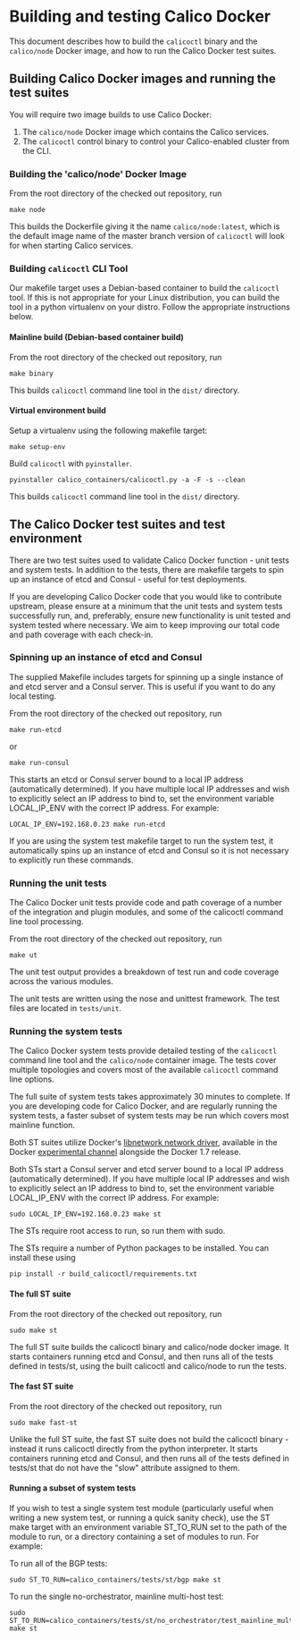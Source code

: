 # Building and testing Calico Docker

This document describes how to build the `calicoctl` binary and the `calico/node` Docker image, and how to run the Calico Docker test suites.


## Building Calico Docker images and running the test suites

You will require two image builds to use Calico Docker:
 1. The `calico/node` Docker image which contains the Calico services.
 2. The `calicoctl` control binary to control your Calico-enabled cluster from the CLI.

### Building the 'calico/node' Docker Image

From the root directory of the checked out repository, run

    make node

This builds the Dockerfile giving it the name `calico/node:latest`, which is the default image name 
of the master branch version of `calicoctl` will look for when starting Calico services.

### Building `calicoctl` CLI Tool

Our makefile target uses a Debian-based container to build the `calicoctl` tool.  If this is not appropriate
for your Linux distribution, you can build the tool in a python virtualenv on your distro.  Follow the appropriate
instructions below.

#### Mainline build (Debian-based container build)

From the root directory of the checked out repository, run

    make binary

This builds `calicoctl` command line tool in the `dist/` directory.

#### Virtual environment build

Setup a virtualenv using the following makefile target:

    make setup-env

Build `calicoctl` with `pyinstaller`.

    pyinstaller calico_containers/calicoctl.py -a -F -s --clean

This builds `calicoctl` command line tool in the `dist/` directory.


## The Calico Docker test suites and test environment

There are two test suites used to validate Calico Docker function - unit tests and system tests.  In addition to the
tests, there are makefile targets to spin up an instance of etcd and Consul - useful for test deployments.

If you are developing Calico Docker code that you would like to contribute upstream, please ensure at a minimum that
the unit tests and system tests successfully run, and, preferably, ensure new functionality is unit tested and system
tested where necessary.  We aim to keep improving our total code and path coverage with each check-in.

### Spinning up an instance of etcd and Consul

The supplied Makefile includes targets for spinning up a single instance of and etcd server and a Consul server.  This
is useful if you want to do any local testing.

From the root directory of the checked out repository, run

    make run-etcd

or

    make run-consul

This starts an etcd or Consul server bound to a local IP address (automatically determined).  If you have multiple local IP
addresses and wish to explicitly select an IP address to bind to, set the environment variable LOCAL_IP_ENV with the
correct IP address.  For example:

    LOCAL_IP_ENV=192.168.0.23 make run-etcd

If you are using the system test makefile target to run the system test, it automatically spins up an instance of 
etcd and Consul so it is not necessary to explicitly run these commands.

### Running the unit tests

The Calico Docker unit tests provide code and path coverage of a number of the integration
and plugin modules, and some of the calicoctl command line tool processing.

From the root directory of the checked out repository, run

    make ut

The unit test output provides a breakdown of test run and code coverage across the various modules.

The unit tests are written using the nose and unittest framework.  The test files are located in ```tests/unit```.

### Running the system tests

The Calico Docker system tests provide detailed testing of the `calicoctl` command line tool and the `calico/node`
container image.  The tests cover multiple topologies and covers most of the available `calicoctl` command line
options.

The full suite of system tests takes approximately 30 minutes to complete.  If you are developing code for Calico
Docker, and are regularly running the system tests, a faster subset of system tests may be run which covers most
mainline function.

Both ST suites utilize Docker's [libnetwork network driver](https://github.com/docker/libnetwork), available in the
Docker [experimental channel](https://github.com/docker/docker/tree/master/experimental) alongside the Docker 1.7
release.

Both STs start a Consul server and etcd server bound to a local IP address (automatically determined).  If you have
multiple local IP addresses and wish to explicitly select an IP address to bind to, set the environment variable
LOCAL_IP_ENV with the correct IP address.  For example:

    sudo LOCAL_IP_ENV=192.168.0.23 make st

The STs require root access to run, so run them with sudo.

The STs require a number of Python packages to be installed.  You can install these using

    pip install -r build_calicoctl/requirements.txt

#### The full ST suite

From the root directory of the checked out repository, run

    sudo make st

The full ST suite builds the calicoctl binary and calico/node docker image.  It starts containers running etcd and
Consul, and then runs all of the tests defined in tests/st, using the built calicoctl and calico/node to run the tests.

#### The fast ST suite

From the root directory of the checked out repository, run

    sudo make fast-st

Unlike the full ST suite, the fast ST suite does not build the calicoctl binary - instead it runs calicoctl directly
from the python interpreter.  It starts containers running etcd and Consul, and then runs all of the tests defined in
tests/st that do not have the "slow" attribute assigned to them.

#### Running a subset of system tests

If you wish to test a single system test module (particularly useful when writing a new system test, or running a
quick sanity check), use the ST make target with an environment variable ST_TO_RUN set to the path of the module
to run, or a directory containing a set of modules to run.  For example:

To run all of the BGP tests:

    sudo ST_TO_RUN=calico_containers/tests/st/bgp make st

To run the single no-orchestrator, mainline multi-host test:

    sudo ST_TO_RUN=calico_containers/tests/st/no_orchestrator/test_mainline_multi_host.py make st

